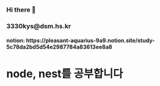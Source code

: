 ### Hi there 👋

<h3>3330kys@dsm.hs.kr</h3>
<h4>notion: https://pleasant-aquarius-9a9.notion.site/study-5c78da2bd5d54e2987784a83613ee8a8</h4>

<h1>node, nest를 공부합니다</h1>
